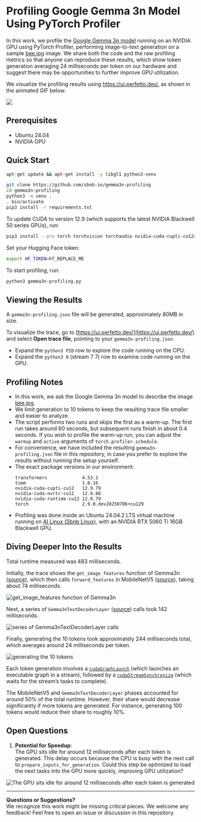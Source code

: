 # Profiling Google Gemma 3n Model Using PyTorch Profiler

In this work, we profile the [Google Gemma 3n model](https://deepmind.google/models/gemma/gemma-3n/) running on an NVIDIA GPU using PyTorch Profiler, performing image-to-text generation on a sample [bee.jpg](https://huggingface.co/datasets/huggingface/documentation-images/resolve/main/bee.jpg) image. We share both the code and the raw profiling metrics so that anyone can reproduce these results, which show token generation averaging 24 milliseconds per token on our hardware and suggest there may be opportunities to further improve GPU utilization.

We visualize the profiling results using https://ui.perfetto.dev/, as shown in the animated GIF below.

![](media/gemma3n-gpu-utilization.gif)

## Prerequisites

- Ubuntu 24.04  
- NVIDIA GPU

## Quick Start

```bash
apt-get update && apt-get install -y libgl1 python3-venv
```

```bash
git clone https://github.com/sbnb-io/gemma3n-profiling
cd gemma3n-profiling
python3 -m venv .
. bin/activate
pip3 install -r requirements.txt
```

To update CUDA to version 12.9 (which supports the latest NVIDIA Blackwell 50 series GPUs), run:

```bash
pip3 install --pre torch torchvision torchaudio nvidia-cuda-cupti-cu12==12.9.79 --index-url https://download.pytorch.org/whl/nightly/cu129
```

Set your Hugging Face token:

```bash
export HF_TOKEN=hf_REPLACE_ME
```

To start profiling, run:

```bash
python3 gemma3n-profiling.py
```

## Viewing the Results

A `gemma3n-profiling.json` file will be generated, approximately 80MB in size.  

To visualize the trace, go to [https://ui.perfetto.dev/](https://ui.perfetto.dev/) and select **Open trace file**, pointing to your `gemma3n-profiling.json`.

- Expand the `python3 PID` row to explore the code running on the CPU.  
- Expand the `python3 0` (stream 7 7) row to examine code running on the GPU.

## Profiling Notes

- In this work, we ask the Google Gemma 3n model to describe the image [bee.jpg](https://huggingface.co/datasets/huggingface/documentation-images/resolve/main/bee.jpg).
- We limit generation to 10 tokens to keep the resulting trace file smaller and easier to analyze.
- The script performs two runs and skips the first as a warm-up. The first run takes around 60 seconds, but subsequent runs finish in about 0.4 seconds. If you wish to profile the warm-up run, you can adjust the `warmup` and `active` arguments of `torch.profiler.schedule`.
- For convenience, we have included the resulting `gemma3n-profiling.json` file in this repository, in case you prefer to explore the results without running the setup yourself.
- The exact package versions in our environment:
    ```
    transformers             4.53.1
    timm                     1.0.16
    nvidia-cuda-cupti-cu12   12.9.79
    nvidia-cuda-nvrtc-cu12   12.9.86
    nvidia-cuda-runtime-cu12 12.9.79
    torch                    2.9.0.dev20250706+cu129
    ```
- Profiling was done inside an Ubuntu 24.04.2 LTS virtual machine running on [AI Linux (Sbnb Linux)](https://github.com/sbnb-io/sbnb), with an NVIDIA RTX 5060 Ti 16GB Blackwell GPU.

## Diving Deeper Into the Results

Total runtime measured was 483 milliseconds.  

Initially, the trace shows the `get_image_features` function of Gemma3n ([source](https://github.com/huggingface/transformers/blob/main/src/transformers/models/gemma3n/modular_gemma3n.py#L2253)), which then calls `forward_features` in MobileNetV5 ([source](https://github.com/huggingface/pytorch-image-models/blob/main/timm/models/mobilenetv5.py#L535)), taking about 74 milliseconds.

![get_image_features function of Gemma3n](media/gemma3n-get_image_features.png)

Next, a series of `Gemma3nTextDecoderLayer` ([source](https://github.com/huggingface/transformers/blob/ca7e1a3756c022bf31429c452b2f313f043f32de/src/transformers/models/gemma3n/modular_gemma3n.py#L1829)) calls took 142 milliseconds.

![series of Gemma3nTextDecoderLayer calls](media/gemma3n-text_decoder.png)

Finally, generating the 10 tokens took approximately 244 milliseconds total, which averages around 24 milliseconds per token.  

![generating the 10 tokens](media/gemma3n-tokens.png)

Each token generation involves a [`cudaGraphLaunch`](https://docs.nvidia.com/cuda/cuda-runtime-api/group__CUDART__GRAPH.html#group__CUDART__GRAPH_1g1920584881db959c8c74130d79019b73) (which launches an executable graph in a stream), followed by a [`cudaStreamSynchronize`](https://docs.nvidia.com/cuda/cuda-runtime-api/group__CUDART__STREAM.html#group__CUDART__STREAM_1g82b5784f674c17c6df64affe618bf45e) (which waits for the stream’s tasks to complete).  

The MobileNetV5 and `Gemma3nTextDecoderLayer` phases accounted for around 50% of the total runtime. However, their share would decrease significantly if more tokens are generated. For instance, generating 100 tokens would reduce their share to roughly 10%.

## Open Questions

1. **Potential for Speedup**:  
   The GPU sits idle for around 12 milliseconds after each token is generated. This delay occurs because the CPU is busy with the next call to `prepare_inputs_for_generation`. Could this step be optimized to load the next tasks into the GPU more quickly, improving GPU utilization?

![The GPU sits idle for around 12 milliseconds after each token is generated](media/gemma3n-gpu-utilization.png)

---

**Questions or Suggestions?**  
We recognize this work might be missing critical pieces. We welcome any feedback! Feel free to open an issue or discussion in this repository.
